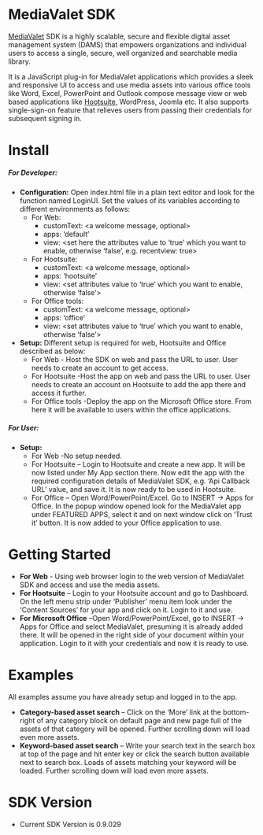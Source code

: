 # MediaValet SDK
[MediaValet] SDK is a highly scalable, secure and flexible digital asset management system (DAMS) that empowers organizations and individual users to access a single, secure, well organized and searchable media library. 

It is a JavaScript plug-in for MediaValet applications which provides a sleek and responsive UI to access and use media assets into various office tools like Word, Excel, PowerPoint and Outlook compose message view or web based applications like [Hootsuite], WordPress, Joomla etc. It also supports single-sign-on feature that relieves users from passing their credentials for subsequent signing in.

# Install
##### For Developer: 
* **Configuration:** Open index.html file in a plain text editor and look for the function named LoginUI. Set the values of its variables according to different environments as follows:
    *	For Web: 
        * customText: \<a welcome message, optional\>
        * apps: ‘default’
        * view: \<set here the attributes value to ‘true’ which you want to enable, otherwise ‘false’, e.g. recentview: true\>
    *	For Hootsuite:
        *	customText: \<a welcome message, optional\>
        *	apps: ‘hootsuite’
        *	view: \<set attributes value to ‘true’ which you want to enable, otherwise ‘false’\>
    *	For Office tools:
        *	customText: \<a welcome message, optional\>
        *	apps: ‘office’
        *	view: \<set attributes value to ‘true’ which you want to enable, otherwise ‘false’\>
*	**Setup:** Different setup is required for web, Hootsuite and Office described as below:
    *	For Web - Host the SDK on web and pass the URL to user. User needs to create an account to get access.
    *	For Hootsuite -Host the app on web and pass the URL to user. User needs to create an account on Hootsuite to add the app there and access it further.
    *	For Office tools -Deploy the app on the Microsoft Office store. From here it will be available to users within the office applications.
	
##### For User:
*	**Setup:**
    *	For Web -No setup needed.
    *	For Hootsuite – Login to Hootsuite and create a new app. It will be now listed under My App section there. Now edit the app with the required configuration details of MediaValet SDK, e.g. ‘Api Callback URL’ value, and save it. It is now ready to be used in Hootsuite.
    *	For Office – Open Word/PowerPoint/Excel. Go to INSERT -> Apps for Office. In the popup window opened look for the MediaValet app under FEATURED APPS, select it and on next window click on ‘Trust it’ button. It is now added to your Office application to use.

# Getting Started
*	**For Web** - Using web browser login to the web version of MediaValet SDK and access and use the media assets.
*	**For Hootsuite** – Login to your Hootsuite account and go to Dashboard. On the left menu strip under ‘Publisher’ menu item look under the ‘Content Sources’ for your app and click on it. Login to it and use.
*	**For Microsoft Office** –Open Word/PowerPoint/Excel, go to INSERT -> Apps for Office and select MediaValet, presuming it is already added there. It will be opened in the right side of your document within your application. Login to it with your credentials and now it is ready to use.

# Examples
All examples assume you have already setup and logged in to the app.
* **Category-based asset search** – Click on the ‘More’ link at the bottom-right of any category block on default page and new page full of the assets of that category will be opened. Further scrolling down will load even more assets.
* **Keyword-based asset search** – Write your search text in the search box at top of the page and hit enter key or click the search button available next to search box. Loads of assets matching your keyword will be loaded. Further scrolling down will load even more assets.

# SDK Version
* Current SDK Version is 0.9.029

[//]: # (Reference links used in the body:)

[MediaValet]: <http://www.mediavalet.com/>
[Hootsuite]: <https://hootsuite.com/>


